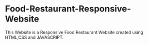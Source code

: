 # Food-Restaurant-Responsive-Website
This Website is a  Responsive Food Restaurant Website created using HTML,CSS and JAVASCRIPT.
